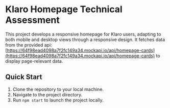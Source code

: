 # Klaro Homepage Technical Assessment

This project develops a responsive homepage for Klaro users, adapting to both mobile and desktop views through a responsive design.
It fetches data from the provided api: [https://64f98ead4098a7f2fc149a34.mockapi.io/api/homepage-cards](https://64f98ead4098a7f2fc149a34.mockapi.io/api/homepage-cards) to display page-relevant data.

## Quick Start

1. Clone the repository to your local machine.
2. Navigate to the project directory.
3. Run `npm start` to launch the project locally.
